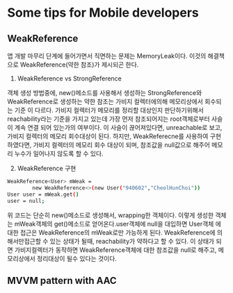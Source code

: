 # Some tips for Mobile developers

  
 ## WeakReference
  
 앱 개발 마무리 단계에 들어가면서 직면하는 문제는 MemoryLeak이다. 이것의 해결책으로 WeakReference(약한 참조)가 제시되곤 한다.
 
 1. WeakReference vs StrongReference
 
  객체 생성 방법중에, new()메소드를 사용해서 생성하는 StrongReference와 WeakReference로 생성하는 약한 참조는 가비지 컬렉터에의해 메모리상에서 회수되는 기준
  이 다르다. 가비지 컬렉터가 메모리를 정리할 대상인지 판단하기위해서 reachability라는 기준을 가지고 있는데 가장 먼저 참조되어지는 root객체로부터 사슬이 계속 연결
  되어 있는가의 여부이다. 이 사슬이 끊어져있다면, unreachable로 보고, 가비지 컬렉터의 메모리 회수대상이 된다. 하지만, WeakReferecne를 사용하여 구현하였다면, 
  가비지 컬렉터의 메모리 회수 대상이 되며, 참조값을 null값으로 해주어 메모리 누수가 일어나지 않도록 할 수 있다.
  
 2. WeakReference 구현
  ```bash
  WeakReference<User> mWeak = 
          new WeakReference<>(new User("940602","CheolHunChoi"))
  User user = mWeak.get()
  user = null;
  ```
  위 코드는 단순히 new()메소드로 생성해서, wrapping한 객체이다. 이렇게 생성한 객체는 mWeak객체의 get()메소드로 얻어온다.user객체에 null을 대입하면 User객체
  에 대한 접근은 WeakReference의 mWeak로만 가능하게 된다. WeakReference에 의해서만접근할 수 있는 상태가 될때, reachability가 약하다고 할 수 있다. 이 
  상태가 되면 가비지컬렉터가 동작하면 WeakReference객체에 대한 참조값을 null로 해주고, 메모리상에서 정리대상이 될수 있다는 것이다. 

 ## MVVM pattern with AAC

 
 

